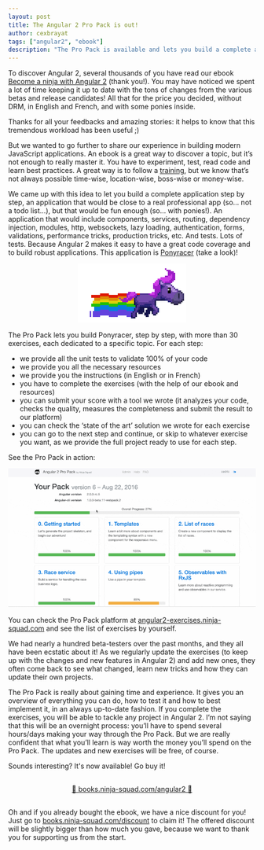 ```yaml
---
layout: post
title: The Angular 2 Pro Pack is out!
author: cexbrayat
tags: ["angular2", "ebook"]
description: "The Pro Pack is available and lets you build a complete app to learn everything about Angular 2."
---
```


To discover Angular 2, several thousands of you have read
our ebook [Become a ninja with Angular 2](https://books.ninja-squad.com/angular2) (thank you!).
You may have noticed we spent a lot of time keeping it up to date
with the tons of changes from the various betas and release candidates!
All that for the price you decided, without DRM,
in English and French, and with some ponies inside.

Thanks for all your feedbacks and amazing stories:
it helps to know that this tremendous workload has been useful ;)

But we wanted to go further to share our experience
in building modern JavaScript applications.
An ebook is a great way to discover a topic,
but it’s not enough to really master it.
You have to experiment, test, read code and learn best practices.
A great way is to follow a [training](http://ninja-squad.com/formations/formation-angular2),
but we know that’s not always possible time-wise,
location-wise, boss-wise or money-wise.

We came up with this idea to let you build a complete application step by step,
an application that would be close to a real professional app (so… not a todo list…),
but that would be fun enough (so… with ponies!).
An application that would include components, services, routing,
dependency injection, modules, http, websockets, lazy loading,
authentication, forms, validations, performance tricks, production tricks, etc.
And tests. Lots of tests.
Because Angular 2 makes it easy to have a great code coverage
and to build robust applications.
This application is [Ponyracer](http://ponyracer.ninja-squad.com/) (take a look)!

<div style="text-align: center;">
  <img src="/assets/images/2016-09-07/pony-purple-rainbow.gif" alt="Purple pony" />
</div>

The Pro Pack lets you build Ponyracer, step by step,
with more than 30 exercises, each dedicated to a specific topic.
For each step:

- we provide all the unit tests to validate 100% of your code
- we provide you all the necessary resources
- we provide you the instructions (in English or in French)
- you have to complete the exercises (with the help of our ebook and resources)
- you can submit your score with a tool we wrote
(it analyzes your code, checks the quality,
measures the completeness and submit the result to our platform)
- you can check the ‘state of the art’ solution we wrote for each exercise
- you can go to the next step and continue,
or skip to whatever exercise you want,
as we provide the full project ready to use for each step.

See the Pro Pack in action:

<img src="/assets/images/2016-09-07/propack-demo.gif" alt="Pro Pack demo" />

You can check the Pro Pack platform at [angular2-exercises.ninja-squad.com](https://angular2-exercises.ninja-squad.com)
and see the list of exercises by yourself.

We had nearly a hundred beta-testers over the past months,
and they all have been ecstatic about it!
As we regularly update the exercises
(to keep up with the changes and new features in Angular 2) and add new ones,
they often come back to see what changed,
learn new tricks and how they can update their own projects.

The Pro Pack is really about gaining time and experience.
It gives you an overview of everything you can do,
how to test it and how to best implement it,
in an always up-to-date fashion.
If you complete the exercises,
you will be able to tackle any project in Angular 2.
I’m not saying that this will be an overnight process:
you’ll have to spend several hours/days making your way through the Pro Pack.
But we are really confident that what you’ll learn
is way worth the money you’ll spend on the Pro Pack.
The updates and new exercises will be free, of course.

Sounds interesting? It's now available! Go buy it!

<div style="text-align: center; margin: 30px 0 30px 0;">
  <a href="https://books.ninja-squad.com/angular2#propack">🚀 books.ninja-squad.com/angular2 🚀</a>
</div>

Oh and if you already bought the ebook, we have a nice discount for you! Just go to [books.ninja-squad.com/discount](https://books.ninja-squad.com/discount) to claim it!
The offered discount will be slightly bigger than how much you gave, because we want to thank you for supporting us from the start.

